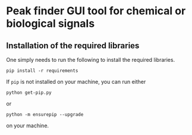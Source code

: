 # Peak finder GUI tool for chemical or biological signals

## Installation  of the required libraries
One simply needs to run the following to install the required libraries.
```
pip install -r requirements
```
If `pip` is not installed on your machine, you can run either
```
python get-pip.py
```
or
```
python -m ensurepip --upgrade
```
on your machine.
